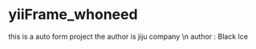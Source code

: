 yiiFrame_whoneed
================

this is a auto form project
the author is jiju company \n
author  :    Black Ice
